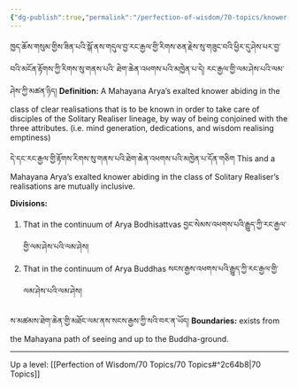 ```yaml
---
{"dg-publish":true,"permalink":"/perfection-of-wisdom/70-topics/knower-of-paths-knowing-the-paths-of-solitary-realisers/"}
---
```


ཁྱད་ཆོས་གསུམ་གྱིས་ཟིན་པའི་སྒོ་ནས་གདུལ་བྱ་རང་རྒྱལ་གྱི་རིགས་ཅན་རྗེས་སུ་གཟུང་བའི་ཕྱིར་དུ་ཤེས་པར་བྱ་བའི་མངོན་རྟོགས་ཀྱི་རིགས་སུ་གནས་པའི་
ཐེག་ཆེན་འཕགས་པའི་མཁྱེན་པ་དེ། རང་རྒྱལ་གྱི་ལམ་ཤེས་པའི་ལམ་ཤེས་ཀྱི་མཚན་ཉིད། 
**Definition:** A Mahayana Arya’s exalted knower abiding in the class of clear realisations that is to be known in order to take care of disciples of the Solitary Realiser lineage, by way of being conjoined with the three attributes. (i.e. mind generation, dedications, and wisdom realising emptiness)

དེ་དང་རང་རྒྱལ་གྱི་རྟོགས་རིགས་སུ་གནས་པའི་ཐེག་ཆེན་འཕགས་པའི་མཁྱེན་པ་དོན་གཅིག
This and a Mahayana Arya’s exalted knower abiding in the class of Solitary Realiser’s realisations are mutually inclusive.

**Divisions:**
1. That in the continuum of Arya Bodhisattvas བྱང་སེམས་འཕགས་པའི་རྒྱུད་ཀྱི་རང་རྒྱལ་གྱི་ལམ་ཤེས་པའི་ལམ་ཤེས།
2. That in the continuum of Arya Buddhas སངས་རྒྱས་འཕགས་པའི་རྒྱུད་ཀྱི་རང་རྒྱལ་གྱི་ལམ་ཤེས་པའི་ལམ་ཤེས།

ས་མཚམས་ཐེག་ཆེན་གྱི་མཐོང་ལམ་ནས་སངས་རྒྱས་ཀྱི་སའི་བར་ན་ཡོད།
**Boundaries:** exists from the Mahayana path of seeing and up to the Buddha-ground.

---
Up a level: [[Perfection of Wisdom/70 Topics/70 Topics#^2c64b8\|70 Topics]]
